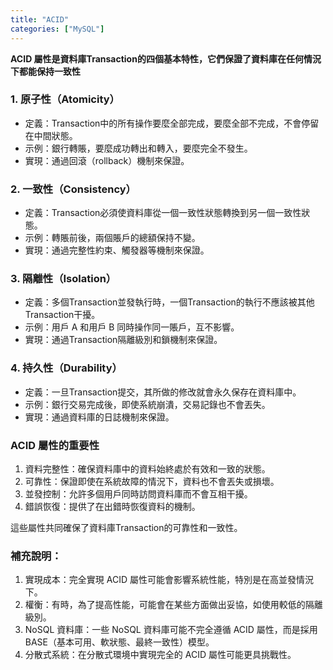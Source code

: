 ```yaml
---
title: "ACID"
categories: ["MySQL"]
---
```


**ACID 屬性是資料庫Transaction的四個基本特性，它們保證了資料庫在任何情況下都能保持一致性**

### 1. 原子性（Atomicity）

* 定義：Transaction中的所有操作要麼全部完成，要麼全部不完成，不會停留在中間狀態。
* 示例：銀行轉賬，要麼成功轉出和轉入，要麼完全不發生。
* 實現：通過回滾（rollback）機制來保證。

### 2. 一致性（Consistency）

* 定義：Transaction必須使資料庫從一個一致性狀態轉換到另一個一致性狀態。
* 示例：轉賬前後，兩個賬戶的總額保持不變。
* 實現：通過完整性約束、觸發器等機制來保證。

### 3. 隔離性（Isolation）

* 定義：多個Transaction並發執行時，一個Transaction的執行不應該被其他Transaction干擾。
* 示例：用戶 A 和用戶 B 同時操作同一賬戶，互不影響。
* 實現：通過Transaction隔離級別和鎖機制來保證。

### 4. 持久性（Durability）

* 定義：一旦Transaction提交，其所做的修改就會永久保存在資料庫中。
* 示例：銀行交易完成後，即使系統崩潰，交易記錄也不會丟失。
* 實現：通過資料庫的日誌機制來保證。

### ACID 屬性的重要性

1. 資料完整性：確保資料庫中的資料始終處於有效和一致的狀態。
2. 可靠性：保證即使在系統故障的情況下，資料也不會丟失或損壞。
3. 並發控制：允許多個用戶同時訪問資料庫而不會互相干擾。
4. 錯誤恢復：提供了在出錯時恢復資料的機制。

這些屬性共同確保了資料庫Transaction的可靠性和一致性。

### 補充說明：

1. 實現成本：完全實現 ACID 屬性可能會影響系統性能，特別是在高並發情況下。
2. 權衡：有時，為了提高性能，可能會在某些方面做出妥協，如使用較低的隔離級別。
3. NoSQL 資料庫：一些 NoSQL 資料庫可能不完全遵循 ACID 屬性，而是採用 BASE（基本可用、軟狀態、最終一致性）模型。
4. 分散式系統：在分散式環境中實現完全的 ACID 屬性可能更具挑戰性。